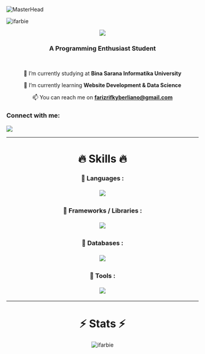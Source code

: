 ![MasterHead](https://www.iiserkol.ac.in/~cds/assets/image/intro_to_comp_programming.jpg)
<p align="left">
  <img src="https://komarev.com/ghpvc/?username=ifarbie&label=Profile%20views&color=0e75b6&style=flat" alt="ifarbie" />
</p>

<div align="center">
  
<img align="center" src="https://readme-typing-svg.herokuapp.com?font=Fira+Code&size=32&duration=4000&pause=500&center=true&vCenter=true&width=600&separator=%3C&lines=console.log(%22Hello%2C+There!%F0%9F%99%8B%E2%80%8D%E2%99%82%EF%B8%8F%22);%3CI'm+Fariz+Rifky+Berliano!%F0%9F%91%8B" />
<h3 align="center">A Programming Enthusiast Student</h3>
  
<br>

🏫 I’m currently studying at **Bina Sarana Informatika University**

🌱 I’m currently learning **Website Development & Data Science**

📫 You can reach me on **farizrifkyberliano@gmail.com**

<h3 align="left">Connect with me:</h3>
<p align="left">
  <a href="https://linkedin.com/in/farizrifkyberliano" target="_blank">
      <img src="https://img.shields.io/badge/LinkedIn-0077B5?style=for-the-badge&logo=linkedin&logoColor=white" target="_blank" />
  </a>
</p>

</div>

<hr />

<div align="center">

# 🔥 Skills 🔥

<h3>🔷 Languages :</h3>
<p align="center" style="padding:5px;">
  <img src="https://skillicons.dev/icons?i=html,css,js,php,go" />
</p>
<h3>🔷 Frameworks / Libraries :</h3>
<p align="center" style="padding:5px;">
  <img src="https://skillicons.dev/icons?i=bootstrap,tailwind,vue,react" />
</p>
<h3>🔷 Databases :</h3>
<p align="center" style="padding:5px;">
  <img src="https://skillicons.dev/icons?i=mysql"  />
</p>
<h3>🔷 Tools :</h3>
<p align="center" style="padding:5px;">
  <img src="https://skillicons.dev/icons?i=git,github,postman,vscode,firebase,nodejs" />
</p>

</div>

<hr />

<div align="center">

# ⚡ Stats ⚡


<img align="center" src="https://github-readme-stats.vercel.app/api/top-langs?username=ifarbie&show_icons=true&locale=en&layout=compact&theme=react" alt="ifarbie" />


</div>
